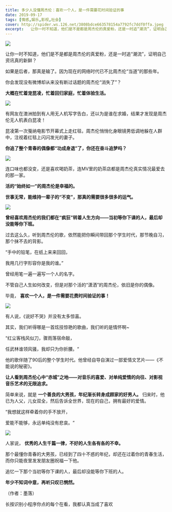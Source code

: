 ```yaml
---
title: 多少人没懂周杰伦：喜欢一个人，是一件需要花时间验证的事
date: 2019-09-17
tags: [情感,娱乐,影视,社会]
cover: http://spider.ws.126.net/3808bdce663578154a7792fc7ddf0ffa.jpeg
excerpt:   让你一时不知道，他们是不是都是周杰伦的真爱粉，还是一时追“潮流”，证明自己资讯真的新鲜？如果是
---
```

![](http://spider.ws.126.net/3808bdce663578154a7792fc7ddf0ffa.jpeg)  

让你一时不知道，他们是不是都是周杰伦的真爱粉，还是一时追“潮流”，证明自己资讯真的新鲜？

如果是后者，那真是输了。因为现在的网络时代已不比周杰伦“当道”的那些年。

你会发现没有微博却从来没有断过话题的周杰伦“消失了”？

**大概在忙着宠昆凌，忙着回归家庭，忙着体验生活。**

![](http://spider.ws.126.net/960e6c32596f353d0972f680453e4d40.jpeg)  

有网友在澳洲拍到有人用无人机写字告白，还以为是谁在求婚，结果才发现是周杰伦无人机表白昆凌！

昆凌第一次戛纳电影节开幕式上走红毯，周杰伦悄悄化身眼镜男低调地躲在人群中，注视着红毯上闪闪发光的妻子。

**你追了整个青春的偶像都“功成身退”了，你还在奋斗追梦吗？**

![](http://spider.ws.126.net/7e0904f497f8fb76667877769de697f5.jpeg)  

连口味也都没变，还是喜欢喝奶茶，连MV里的奶茶店都是周杰伦真实情况最爱去的那一家。

**活的“始终如一”的周杰伦是幸福的。**

**世事无常，能维持一辈子的“不变”，那真的需要很多很多的运气。**

![](http://spider.ws.126.net/b4034dadac6c7c246475cb19bb74c5f1.jpeg)  

**曾经喜欢周杰伦的我们都在“疯狂”转着人生方向——当初等你下课的人，最后却没能等你下班。**

过去这么久，听到周杰伦的歌，依然能把你瞬间带回那个学生时代，那节晚自习，那个抹不去的背影。

“手中的铅笔，在纸上来来回回，

我用几行字形容你是我的谁。”

曾经用笔一遍一遍写一个人的名字。

不管自己人生如何改变，但是对那个活的“潇洒”的周杰伦，依旧是你的偶像。

毕竟， **喜欢一个人，是一件需要花费时间验证的事！**

![](http://spider.ws.126.net/5d5ca7fac7e6742a192f74ae9da50623.jpeg)  

有人说，《说好不哭》并没有太多惊喜。

其实，我们听得哪是一首炫技惊艳的歌曲，我们听的是情怀啊~

“红尘客栈风似刀，骤雨落宿命敲，

任武林谁领风骚，我却只为你折腰。“

他的歌伴随了90后的整个学生时代。他曾经自导自演过一部爱情文艺片——《不能说的秘密》。

**让人看到周杰伦心中“赤城”之地——对音乐的喜爱、对单纯爱情的向往、对影视音乐艺术的无限追求。**

简单来说，就是 **一个善良的大男孩，年纪渐长转身成顾家的好男人。** 归来时，他已为人父，儿女双全，然后告诉全世界，现在的自己，拥有最好的爱情。

“我想就这样牵着你的手不放开，

爱能不能够，永远单纯没有悲哀。“

![](http://spider.ws.126.net/d7b64b04c42669704201c224291c7752.jpeg)  

人家说， **优秀的人生千篇一律，不好的人生各有各的不幸。**

那个最懂你青春的大男孩，已经到了四十不惑的年纪，却还在过着你的青春生活，而你只能夜里发发朋友圈祝福一下他。

追忆一下那个当初等你下课的人，最后却没能等你下班的人。

**年少不知词中意，再听只叹已惘然。**

（作者：墨落）

长按识别小程序你点的每个在看，我都认真当成了喜欢

